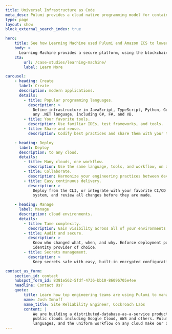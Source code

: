 ```yaml
---
title: Universal Infrastructure as Code
meta_desc: Pulumi provides a cloud native programming model for container management. Any code, any cloud, any app.
type: page
layout: show
block_external_search_index: true

hero:
    title: See how Learning Machine used Pulumi and Amazon ECS to lower their costs by 67%
    body: >
      Learning Machine provides a secure platform, using the blockchain, to issue records in a format that is tamperproof, recipient owned, and independently verifiable. They are witnessing opportunities in several key industries — Public Sector, Healthcare and Education — and need to maximize their resources in order to quickly capitalize on the explosive growth opportunities in front of them. Pulumi offered them a solution which would both simplify existing cloud configurations and help Learning Machine to easily adopt AWS serverless technologies such as AWS Lambda and Amazon ECS and AWS Fargate. This enabled Learning Machine to expedite customer deployments and scale at lower cost.
    cta:
        url: /case-studies/learning-machine/
        label: Learn More

carousel:
    - heading: Create
      label: Create
      description: modern applications.
      details:
        - title: Popular programming languages.
          description: >
            Define infrastructure in JavaScript, TypeScript, Python, Go, Java, YAML, or
            any .NET language, including C#, F#, and VB.
        - title: Your favorite tools.
          description: Use familiar IDEs, test frameworks, and tools.
        - title: Share and reuse.
          description: Codify best practices and share them with your team or a growing community of practitioners.

    - heading: Deploy
      label: Deploy
      description: to any cloud.
      details:
        - title: Many clouds, one workflow.
          description: Use the same language, tools, and workflow, on any cloud.
        - title: Collaborate.
          description: Harmonize your engineering practices between developers and operators.
        - title: Easy continuous delivery.
          description: >
            Deploy from the CLI, or integrate with your favorite CI/CD
            system, and review all changes before they are made.

    - heading: Manage
      label: Manage
      description: cloud environments.
      details:
        - title: Tame complexity.
          description: Gain visibility across all of your environments.
        - title: Audit and secure.
          description: >
            Know who changed what, when, and why. Enforce deployment policies with your
            identity provider of choice.
        - title: Secrets management.
          description: >
            Keep secrets safe with easy, built-in encrypted configuration.

contact_us_form:
    section_id: contact
    hubspot_form_id: 8381e562-5fdf-4736-bb10-86096705e4ee
    headline: Contact Us?
    quote:
        title: Learn how top engineering teams are using Pulumi to manage CI/CD in any cloud.
        name: Josh Imhoff
        name_title: Site Reliability Engineer, Cockroach Labs
        content: |
            We are building a distributed-database-as-a-service product that runs on Kubernetes clusters across multiple
            public clouds including Google Cloud, AWS and others. Pulumi's declarative model, the support for familiar programming
            languages, and the uniform workflow on any cloud make our SRE team much more efficient.
---
```

